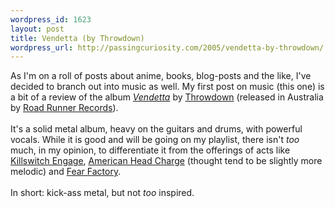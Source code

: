 ```yaml
--- 
wordpress_id: 1623
layout: post
title: Vendetta (by Throwdown)
wordpress_url: http://passingcuriosity.com/2005/vendetta-by-throwdown/
---
```

As I'm on a roll of posts about anime, books, blog-posts and the like, I've decided to branch out into music as well. My first post on music (this one) is a bit of a review of the album <a href="http://www.trustkill.com/webstore/music.php?id=725" style="font-style: italic;">Vendetta</a> by <a href="http://www.roadrunnerrecords.com.au/artists/Throwdown/">Throwdown</a> (released in Australia by <a href="http://www.roadrunnerrecords.com.au/">Road Runner Records</a>).<br /><br />It's a solid metal album, heavy on the guitars and drums, with powerful vocals. While it is good and will be going on my playlist, there isn't <span style="font-style: italic;">too</span> much, in my opinion, to differentiate it from the offerings of acts like <a href="http://www.killswitchengage.com/main.aspx">Killswitch Engage</a>, <a href="http://www.headcharge.com/">American Head Charge</a> (thought tend to be slightly more melodic) and <a href="http://www.fearfactory.com/">Fear Factory</a>.<br /><br />In short: kick-ass metal, but not <span style="font-style: italic;">too</span> inspired.
